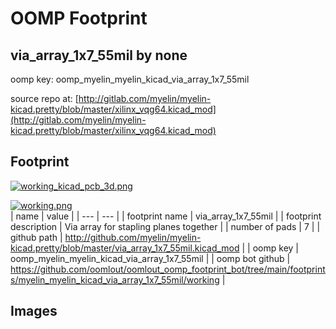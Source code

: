 # OOMP Footprint  
## via_array_1x7_55mil  by none  
  
oomp key: oomp_myelin_myelin_kicad_via_array_1x7_55mil  
  
source repo at: [http://gitlab.com/myelin/myelin-kicad.pretty/blob/master/xilinx_vqg64.kicad_mod](http://gitlab.com/myelin/myelin-kicad.pretty/blob/master/xilinx_vqg64.kicad_mod)  
## Footprint  
  
[![working_kicad_pcb_3d.png](working_kicad_pcb_3d_600.png)](working_kicad_pcb_3d.png)  
  
[![working.png](working_600.png)](working.png)  
| name | value | 
| --- | --- | 
| footprint name | via_array_1x7_55mil | 
| footprint description | Via array for stapling planes together | 
| number of pads | 7 | 
| github path | http://github.com/myelin/myelin-kicad.pretty/blob/master/via_array_1x7_55mil.kicad_mod | 
| oomp key | oomp_myelin_myelin_kicad_via_array_1x7_55mil | 
| oomp bot github | https://github.com/oomlout/oomlout_oomp_footprint_bot/tree/main/footprints/myelin_myelin_kicad_via_array_1x7_55mil/working | 
## Images  
